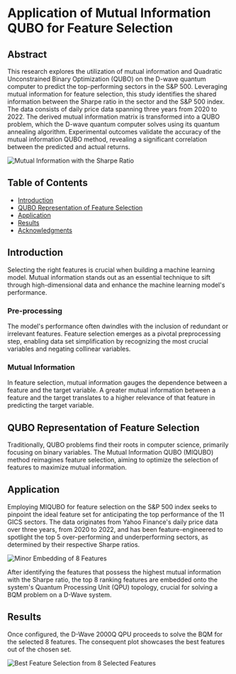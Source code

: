 # Application of Mutual Information QUBO for Feature Selection

## Abstract
This research explores the utilization of mutual information and Quadratic Unconstrained Binary Optimization (QUBO) on the D-wave quantum computer to predict the top-performing sectors in the S&P 500. Leveraging mutual information for feature selection, this study identifies the shared information between the Sharpe ratio in the sector and the S&P 500 index. The data consists of daily price data spanning three years from 2020 to 2022. The derived mutual information matrix is transformed into a QUBO problem, which the D-wave quantum computer solves using its quantum annealing algorithm. Experimental outcomes validate the accuracy of the mutual information QUBO method, revealing a significant correlation between the predicted and actual returns.

![Mutual Information with the Sharpe Ratio](figure-1-link)

## Table of Contents

- [Introduction](#introduction)
- [QUBO Representation of Feature Selection](#qubo-representation)
- [Application](#application)
- [Results](#results)
- [Acknowledgments](#acknowledgments)

## Introduction
Selecting the right features is crucial when building a machine learning model. Mutual information stands out as an essential technique to sift through high-dimensional data and enhance the machine learning model's performance.

### Pre-processing
The model's performance often dwindles with the inclusion of redundant or irrelevant features. Feature selection emerges as a pivotal preprocessing step, enabling data set simplification by recognizing the most crucial variables and negating collinear variables.

### Mutual Information
In feature selection, mutual information gauges the dependence between a feature and the target variable. A greater mutual information between a feature and the target translates to a higher relevance of that feature in predicting the target variable.

## QUBO Representation of Feature Selection
Traditionally, QUBO problems find their roots in computer science, primarily focusing on binary variables. The Mutual Information QUBO (MIQUBO) method reimagines feature selection, aiming to optimize the selection of features to maximize mutual information.

## Application
Employing MIQUBO for feature selection on the S&P 500 index seeks to pinpoint the ideal feature set for anticipating the top performance of the 11 GICS sectors. The data originates from Yahoo Finance's daily price data over three years, from 2020 to 2022, and has been feature-engineered to spotlight the top 5 over-performing and underperforming sectors, as determined by their respective Sharpe ratios.

![Minor Embedding of 8 Features](figure-2-link)

After identifying the features that possess the highest mutual information with the Sharpe ratio, the top 8 ranking features are embedded onto the system's Quantum Processing Unit (QPU) topology, crucial for solving a BQM problem on a D-Wave system.

## Results
Once configured, the D-Wave 2000Q QPU proceeds to solve the BQM for the selected 8 features. The consequent plot showcases the best features out of the chosen set.

![Best Feature Selection from 8 Selected Features](figure-3-link)

